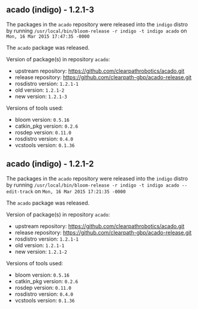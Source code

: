 ## acado (indigo) - 1.2.1-3

The packages in the `acado` repository were released into the `indigo` distro by running `/usr/local/bin/bloom-release -r indigo -t indigo acado` on `Mon, 16 Mar 2015 17:47:35 -0000`

The `acado` package was released.

Version of package(s) in repository `acado`:
- upstream repository: https://github.com/clearpathrobotics/acado.git
- release repository: https://github.com/clearpath-gbp/acado-release.git
- rosdistro version: `1.2.1-1`
- old version: `1.2.1-2`
- new version: `1.2.1-3`

Versions of tools used:
- bloom version: `0.5.16`
- catkin_pkg version: `0.2.6`
- rosdep version: `0.11.0`
- rosdistro version: `0.4.0`
- vcstools version: `0.1.36`


## acado (indigo) - 1.2.1-2

The packages in the `acado` repository were released into the `indigo` distro by running `/usr/local/bin/bloom-release -r indigo -t indigo acado --edit-track` on `Mon, 16 Mar 2015 17:21:35 -0000`

The `acado` package was released.

Version of package(s) in repository `acado`:
- upstream repository: https://github.com/clearpathrobotics/acado.git
- release repository: https://github.com/clearpath-gbp/acado-release.git
- rosdistro version: `1.2.1-1`
- old version: `1.2.1-1`
- new version: `1.2.1-2`

Versions of tools used:
- bloom version: `0.5.16`
- catkin_pkg version: `0.2.6`
- rosdep version: `0.11.0`
- rosdistro version: `0.4.0`
- vcstools version: `0.1.36`


